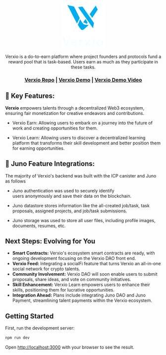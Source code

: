 <div align="center">

[![logo](https://github.com/onyekachi11/Verxio-ICP-Zero-To-dApp/blob/main/src/assets/Logo.svg)](https://verxio-icp-zero-to-d-app.vercel.app/)

Verxio is a do-to-earn platform where project founders and protocols fund a reward pool that is task-based. Users earn as much as they participate in these tasks.

<h3>
  
[Verxio Repo](https://github.com/onyekachi11/Verxio-ICP-Zero-To-dApp/) | [Verxio Demo](https://verxio-icp-zero-to-d-app.vercel.app/) | [Verxio Demo Video](https://youtu.be/XGH2ZHDhv5M)

</h3>

</div>

## 🚀 Key Features:

**Verxio** empowers talents through a decentralized Web3 ecosystem, ensuring fair monetization for creative endeavors and contributions.

- Verxio Earn: Allowing users to embark on a journey into the future of work and creating opportunities for them.

- Verxio Learn: Allowing users to discover a decentralized learning platform that transforms their skill development and better position them for earning opportunities.


## 🚀 Juno Feature Integrations:

The majority of Verxio's backend was built with the ICP canister and Juno as follows  

- Juno authentication was used to securely identify users anonymously and save their data on the blockchain.  

- Juno datastore stores information like the all-created job/task, task proposals, assigned projects, and job/task submissions.

- Juno storage was used to store all user files, including profile images, documents, resumes, etc.

## Next Steps: Evolving for You

- **Smart Contracts:** Verxio's ecosystem smart contracts are ready, with ongoing development focusing on the Verxio DAO front end.
- **Verxio Feed:** Integrating a socialFi feature that turns Verxio an all-in-one social network for crypto talents.
- **Community Involvement:** Verxio DAO will soon enable users to submit proposals, share ideas, and vote on community initiatives.
- **Skill Enhancement:** Verxio Learn empowers users to enhance their skills, positioning them for lucrative opportunities.
- **Integration Ahead:** Plans include integrating Juno DAO and Juno Payment, streamlining talent payments within the Verxio ecosystem.

## Getting Started

First, run the development server:

```bash
npm run dev
```

Open [http://localhost:3000](http://localhost:3000) with your browser to see the result.


